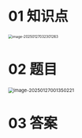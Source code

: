 # 01 知识点

<img src="https://cvp.oss-cn-shanghai.aliyuncs.com/202501270323523.png" alt="image-20250127032301263" style="zoom:50%;" />

# 02 题目

<img src="https://cvp.oss-cn-shanghai.aliyuncs.com/202501270013320.png" alt="image-20250127001350221" style="zoom: 67%;" />



# 03 答案



